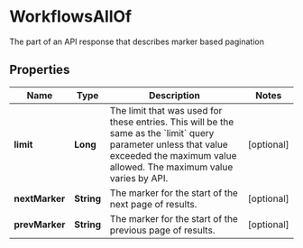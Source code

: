 

# WorkflowsAllOf

The part of an API response that describes marker based pagination

## Properties

| Name | Type | Description | Notes |
|------------ | ------------- | ------------- | -------------|
|**limit** | **Long** | The limit that was used for these entries. This will be the same as the &#x60;limit&#x60; query parameter unless that value exceeded the maximum value allowed. The maximum value varies by API. |  [optional] |
|**nextMarker** | **String** | The marker for the start of the next page of results. |  [optional] |
|**prevMarker** | **String** | The marker for the start of the previous page of results. |  [optional] |



